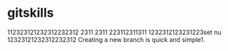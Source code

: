 # gitskills
112323121232312232312
2311
2311
223112311311
1232312123231223set nu
12323121232312232312
Creating a new branch is quick and simple1.
